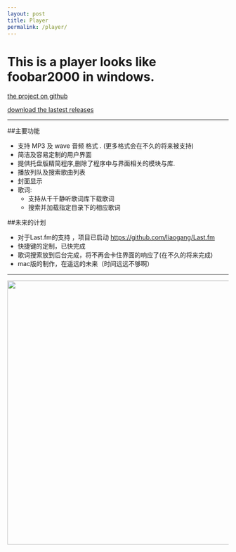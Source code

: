 ```yaml
---
layout: post 
title: Player
permalink: /player/
---
```


# This is a player looks like foobar2000 in windows.


[the project on github](https://github.com/liaogang/player)  


[download the lastest releases](https://github.com/liaogang/player/releases/latest)


---

##主要功能

* 支持 MP3 及  wave 音频 格式 . (更多格式会在不久的将来被支持)
* 简洁及容易定制的用户界面
* 提供托盘版精简程序,删除了程序中与界面相关的模块与库. 
* 播放列队及搜索歌曲列表
* 封面显示
* 歌词:  
    *  支持从千千静听歌词库下载歌词 
    *  搜索并加载指定目录下的相应歌词


##未来的计划  

* 对于Last.fm的支持 ，项目已启动 https://github.com/liaogang/Last.fm  
* 快捷键的定制，已快完成  
* 歌词搜索放到后台完成，将不再会卡住界面的响应了(在不久的将来完成)  
* mac版的制作，在遥远的未来（时间远远不够啊）  


---
  

<p><img src="https://raw.githubusercontent.com/liaogang/liaogang.github.io/master/resource/img/player/player.png" alt="" style="width: 907px;height: 600px;"/></p>

